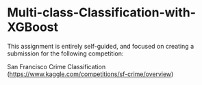 # Multi-class-Classification-with-XGBoost

This assignment is entirely self-guided, and focused on creating a submission for the following competition:

San Francisco Crime Classification (https://www.kaggle.com/competitions/sf-crime/overview)

